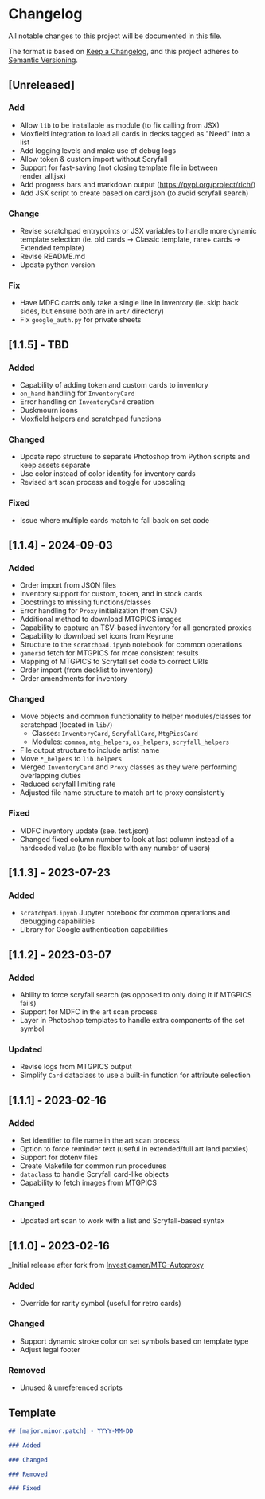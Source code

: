 # Changelog

All notable changes to this project will be documented in this file.

The format is based on [Keep a Changelog](https://keepachangelog.com/en/1.1.0/),
and this project adheres to [Semantic Versioning](https://semver.org/spec/v2.0.0.html).

## [Unreleased]

### Add

- Allow `lib` to be installable as module (to fix calling from JSX)
- Moxfield integration to load all cards in decks tagged as "Need" into a list
- Add logging levels and make use of debug logs
- Allow token & custom import without Scryfall
- Support for fast-saving (not closing template file in between render_all.jsx)
- Add progress bars and markdown output (https://pypi.org/project/rich/)
- Add JSX script to create based on card.json (to avoid scryfall search)

### Change

- Revise scratchpad entrypoints or JSX variables to handle more dynamic template selection (ie. old cards -> Classic template, rare+ cards -> Extended template)
- Revise README.md
- Update python version

### Fix

- Have MDFC cards only take a single line in inventory (ie. skip back sides, but ensure both are in `art/` directory)
- Fix `google_auth.py` for private sheets

## [1.1.5] - TBD

### Added
- Capability of adding token and custom cards to inventory
- `on_hand` handling for `InventoryCard`
- Error handling on `InventoryCard` creation
- Duskmourn icons
- Moxfield helpers and scratchpad functions

### Changed
- Update repo structure to separate Photoshop from Python scripts and keep assets separate
- Use color instead of color identity for inventory cards
- Revised art scan process and toggle for upscaling

### Fixed
- Issue where multiple cards match to fall back on set code

## [1.1.4] - 2024-09-03

### Added

- Order import from JSON files
- Inventory support for custom, token, and in stock cards
- Docstrings to missing functions/classes
- Error handling for `Proxy` initialization (from CSV)
- Additional method to download MTGPICS images
- Capability to capture an TSV-based inventory for all generated proxies
- Capability to download set icons from Keyrune
- Structure to the `scratchpad.ipynb` notebook for common operations
- `gamerid` fetch for MTGPICS for more consistent results
- Mapping of MTGPICS to Scryfall set code to correct URIs
- Order import (from decklist to inventory)
- Order amendments for inventory

### Changed

- Move objects and common functionality to helper modules/classes for scratchpad (located in `lib/`)
    - Classes: `InventoryCard`, `ScryfallCard`, `MtgPicsCard`
    - Modules: `common`, `mtg_helpers`, `os_helpers`, `scryfall_helpers`
- File output structure to include artist name
- Move `*_helpers` to `lib.helpers`
- Merged `InventoryCard` and `Proxy` classes as they were performing overlapping duties
- Reduced scryfall limiting rate
- Adjusted file name structure to match art to proxy consistently

### Fixed

- MDFC inventory update (see. test.json)
- Changed fixed column number to look at last column instead of a hardcoded value (to be flexible with any number of users)

## [1.1.3] - 2023-07-23

### Added

- `scratchpad.ipynb` Jupyter notebook for common operations and debugging capabilities
- Library for Google authentication capabilities

## [1.1.2] - 2023-03-07

### Added

- Ability to force scryfall search (as opposed to only doing it if MTGPICS fails)
- Support for MDFC in the art scan process
- Layer in Photoshop templates to handle extra components of the set symbol

### Updated

- Revise logs from MTGPICS output
- Simplify `Card` dataclass to use a built-in function for attribute selection

## [1.1.1] - 2023-02-16

### Added

- Set identifier to file name in the art scan process
- Option to force reminder text (useful in extended/full art land proxies)
- Support for dotenv files
- Create Makefile for common run procedures
- `dataclass` to handle Scryfall card-like objects
- Capability to fetch images from MTGPICS


### Changed

- Updated art scan to work with a list and Scryfall-based syntax


## [1.1.0] - 2023-02-16

_Initial release after fork from [Investigamer/MTG-Autoproxy](https://github.com/Investigamer/MTG-Autoproxy)

### Added

- Override for rarity symbol (useful for retro cards)

### Changed

- Support dynamic stroke color on set symbols based on template type
- Adjust legal footer

### Removed

- Unused & unreferenced scripts

## Template

```markdown
## [major.minor.patch] - YYYY-MM-DD

### Added

### Changed

### Removed

### Fixed
```